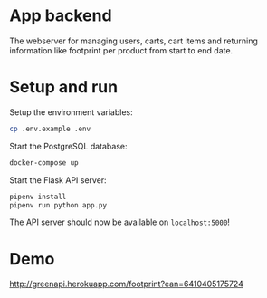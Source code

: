 # App backend

The webserver for managing users, carts, cart items and returning information like footprint per product from start to end date.


# Setup and run

Setup the environment variables:

```sh
cp .env.example .env
```

Start the PostgreSQL database:

```sh
docker-compose up
```

Start the Flask API server:

```sh
pipenv install
pipenv run python app.py
```

The API server should now be available on `localhost:5000`!

# Demo

http://greenapi.herokuapp.com/footprint?ean=6410405175724
